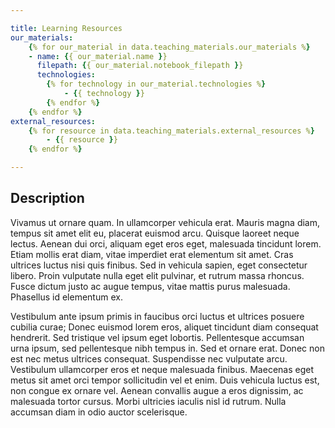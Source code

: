 ```yaml
---

title: Learning Resources
our_materials:
    {% for our_material in data.teaching_materials.our_materials %}
    - name: {{ our_material.name }}
      filepath: {{ our_material.notebook_filepath }}
      technologies:
        {% for technology in our_material.technologies %}
            - {{ technology }}
        {% endfor %}
    {% endfor %}
external_resources:
    {% for resource in data.teaching_materials.external_resources %}
        - {{ resource }}
    {% endfor %}

---
```


## Description

Vivamus ut ornare quam. In ullamcorper vehicula erat. Mauris magna diam, tempus sit amet elit eu, placerat euismod arcu. Quisque laoreet neque lectus. Aenean dui orci, aliquam eget eros eget, malesuada tincidunt lorem. Etiam mollis erat diam, vitae imperdiet erat elementum sit amet. Cras ultrices luctus nisi quis finibus. Sed in vehicula sapien, eget consectetur libero. Proin vulputate nulla eget elit pulvinar, et rutrum massa rhoncus. Fusce dictum justo ac augue tempus, vitae mattis purus malesuada. Phasellus id elementum ex.

Vestibulum ante ipsum primis in faucibus orci luctus et ultrices posuere cubilia curae; Donec euismod lorem eros, aliquet tincidunt diam consequat hendrerit. Sed tristique vel ipsum eget lobortis. Pellentesque accumsan urna ipsum, sed pellentesque nibh tempus in. Sed et ornare erat. Donec non est nec metus ultrices consequat. Suspendisse nec vulputate arcu. Vestibulum ullamcorper eros et neque malesuada finibus. Maecenas eget metus sit amet orci tempor sollicitudin vel et enim. Duis vehicula luctus est, non congue ex ornare vel. Aenean convallis augue a eros dignissim, ac malesuada tortor cursus. Morbi ultricies iaculis nisl id rutrum. Nulla accumsan diam in odio auctor scelerisque.
